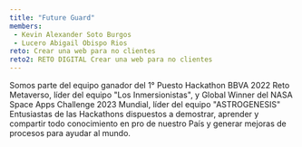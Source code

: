 ```yaml
---
title: "Future Guard"
members:
 - Kevin Alexander Soto Burgos
 - Lucero Abigail Obispo Rios
reto: Crear una web para no clientes
reto2: RETO DIGITAL Crear una web para no clientes
---
```


Somos parte del equipo ganador del 1° Puesto Hackathon BBVA 2022 Reto Metaverso, líder del equipo "Los Inmersionistas", y Global Winner del NASA Space Apps Challenge 2023 Mundial, líder del equipo "ASTROGENESIS" Entusiastas de las Hackathons dispuestos a demostrar, aprender y compartir todo conocimiento en pro de nuestro País y generar mejoras de procesos para ayudar al mundo.